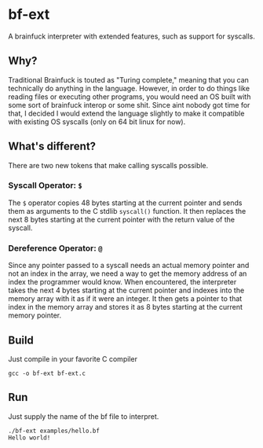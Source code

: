 # bf-ext
A brainfuck interpreter with extended features, such as support for syscalls.

## Why?

Traditional Brainfuck is touted as "Turing complete," meaning that you can technically do anything in the language. However, in order to do things like reading files or executing other programs, you would need an OS built with some sort of brainfuck interop or some shit. Since aint nobody got time for that, I decided I would extend the language slightly to make it compatible with existing OS syscalls (only on 64 bit linux for now).

## What's different?

There are two new tokens that make calling syscalls possible.

### Syscall Operator: `$`

The `$` operator copies 48 bytes starting at the current pointer and sends them as arguments to the C stdlib `syscall()` function. It then replaces the next 8 bytes starting at the current pointer with the return value of the syscall.

### Dereference Operator: `@`

Since any pointer passed to a syscall needs an actual memory pointer and not an index in the array, we need a way to get the memory address of an index the programmer would know. When encountered, the interpreter takes the next 4 bytes starting at the current pointer and 
indexes into the memory array with it as if it were an integer. It then gets a pointer to that index in the memory array and stores it as 8 bytes starting at the current memory pointer.

## Build

Just compile in your favorite C compiler

```
gcc -o bf-ext bf-ext.c
```

## Run

Just supply the name of the bf file to interpret.

```
./bf-ext examples/hello.bf
Hello world!
```
